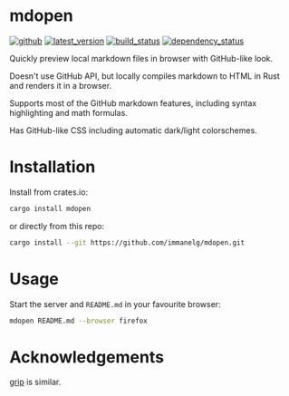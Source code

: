 # mdopen
[![github]](https://github.com/immanelg/mdopen)
[![latest_version]][crates.io]
[![build_status](https://github.com/immanelg/mdopen/actions/workflows/rust.yml/badge.svg)](https://github.com/immanelg/mdopen/actions)
[![dependency_status](https://deps.rs/repo/github/immanelg/mdopen/status.svg)](https://deps.rs/repo/github/immanelg/mdopen)

[github]: https://img.shields.io/badge/github-immanelg/mdopen-8da0cb?logo=github
[latest_version]: https://img.shields.io/crates/v/mdopen.svg?logo=rust
[crates.io]: https://crates.io/crates/mdopen

Quickly preview local markdown files in browser with GitHub-like look. 

Doesn't use GitHub API, but locally compiles markdown to HTML in Rust and renders it in a browser. 

Supports most of the GitHub markdown features, including syntax highlighting and math formulas.

Has GitHub-like CSS including automatic dark/light colorschemes.

# Installation

Install from crates.io:

```sh
cargo install mdopen
```

or directly from this repo:
```sh
cargo install --git https://github.com/immanelg/mdopen.git
```

# Usage

Start the server and `README.md` in your favourite browser:

```sh
mdopen README.md --browser firefox 
```

# Acknowledgements
[grip](https://github.com/joeyespo/grip) is similar.

